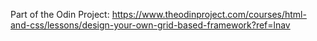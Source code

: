 Part of the Odin Project:
https://www.theodinproject.com/courses/html-and-css/lessons/design-your-own-grid-based-framework?ref=lnav